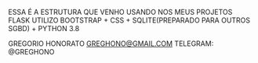 ESSA É A ESTRUTURA QUE VENHO USANDO NOS MEUS PROJETOS FLASK
UTILIZO BOOTSTRAP + CSS + SQLITE(PREPARADO PARA OUTROS SGBD) + PYTHON 3.8

GREGORIO HONORATO 
GREGHONO@GMAIL.COM
TELEGRAM: @GREGHONO